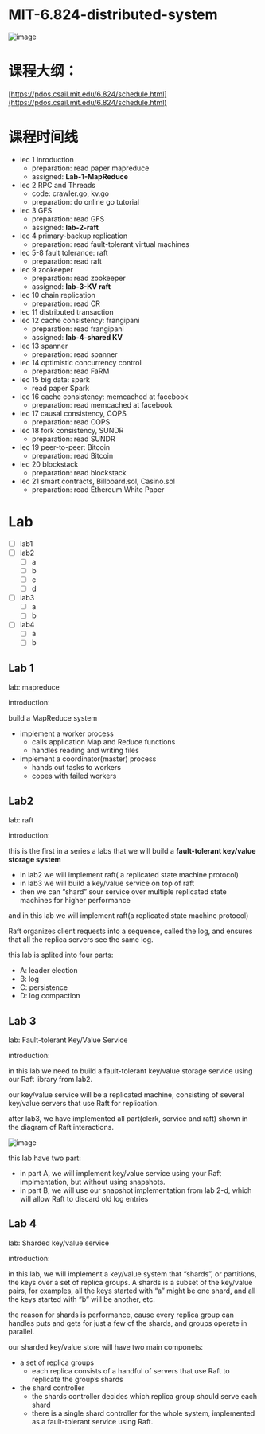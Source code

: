 # MIT-6.824-distributed-system
![image](https://user-images.githubusercontent.com/65102150/183294228-fd829199-e2cf-4471-a137-9a746d912332.png)

# 课程大纲：

[https://pdos.csail.mit.edu/6.824/schedule.html](https://pdos.csail.mit.edu/6.824/schedule.html)

# 课程时间线

- lec 1 inroduction
    - preparation: read paper mapreduce
    - assigned: **Lab-1-MapReduce**
- lec 2 RPC and Threads
    - code: crawler.go, kv.go
    - preparation: do online go tutorial
- lec 3 GFS
    - preparation: read GFS
    - assigned: **lab-2-raft**
- lec 4 primary-backup replication
    - preparation: read fault-tolerant virtual machines
- lec 5-8 fault tolerance: raft
    - preparation: read raft
- lec 9 zookeeper
    - preparation: read zookeeper
    - assigned: **lab-3-KV raft**
- lec 10 chain replication
    - preparation: read CR
- lec 11 distributed transaction
- lec 12 cache consistency: frangipani
    - preparation: read frangipani
    - assigned: **lab-4-shared KV**
- lec 13 spanner
    - preparation: read spanner
- lec 14 optimistic concurrency control
    - preparation: read FaRM
- lec 15 big data: spark
    - read paper Spark
- lec 16 cache consistency: memcached at facebook
    - preparation: read memcached at facebook
- lec 17 causal consistency, COPS
    - preparation: read COPS
- lec 18 fork consistency, SUNDR
    - preparation: read SUNDR
- lec 19 peer-to-peer: Bitcoin
    - preparation: read Bitcoin
- lec 20 blockstack
    - preparation: read blockstack
- lec 21 smart contracts, Billboard.sol, Casino.sol
    - preparation: read Ethereum White Paper

# Lab

- [ ]  lab1
- [ ]  lab2
    - [ ]  a
    - [ ]  b
    - [ ]  c
    - [ ]  d
- [ ]  lab3
    - [ ]  a
    - [ ]  b
- [ ]  lab4
    - [ ]  a
    - [ ]  b

## Lab 1

lab: mapreduce

introduction:

build a MapReduce system

- implement a worker process
    - calls application Map and Reduce functions
    - handles reading and writing files
- implement a coordinator(master) process
    - hands out tasks to workers
    - copes with failed workers

## Lab2

lab: raft

introduction:

this is the first in a series a labs that we will build a **fault-tolerant key/value storage system**

- in lab2 we will implement raft( a replicated state machine protocol)
- in lab3 we will build a key/value service on top of raft
- then we can “shard” sour service over multiple replicated state machines for higher performance

and in this lab we will implement raft(a replicated state machine protocol)

Raft organizes client requests into a sequence, called the log, and ensures that all the replica servers see the same log.

this lab is splited into four parts: 

- A: leader election
- B: log
- C: persistence
- D: log compaction

## Lab 3

lab: Fault-tolerant Key/Value Service

introduction: 

in this lab we need to build a fault-tolerant key/value storage service using our Raft library from lab2.

our key/value service will be a replicated machine, consisting of several key/value servers that use Raft for replication.

after lab3, we have implemented all part(clerk, service and raft) shown in the diagram of Raft interactions.

![image](https://user-images.githubusercontent.com/65102150/183304044-1ba16da1-4029-4af3-b407-ecfd3bed8dc5.png)


this lab have two part:

- in part A, we will implement key/value service using your Raft implmentation, but without using snapshots.
- in part B, we will use our snapshot implementation from lab 2-d, which will allow Raft to discard old log entries

## Lab 4

lab: Sharded key/value service

introduction:

in this lab, we will implement a key/value system that “shards”, or partitions, the keys over a set of replica groups. A shards is a subset of the key/value pairs, for examples, all the keys started with “a” might be one shard, and all the keys started with “b” will be another, etc.

the reason for shards is performance, cause every replica group can handles puts and gets for just a few of the shards, and groups operate in parallel.

our sharded key/value store will have two main componets:

- a set of replica groups
    - each replica consists of a handful of servers that use Raft to replicate the group’s shards
- the shard controller
    - the shards controller decides which replica group should serve each shard
    - there is a single shard controller for the whole system, implemented as a fault-tolerant service using Raft.
